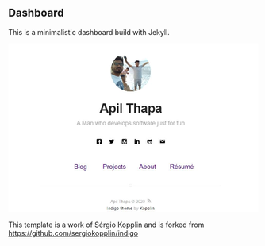 ## Dashboard

This is a minimalistic dashboard build with Jekyll.

<p align="center">
    <img src="https://raw.githubusercontent.com/sasukeuchiha7/sasukeuchiha7.github.io/master/assets/home-pic.jpg" />
</p>

This template is a work of Sérgio Kopplin and is forked from https://github.com/sergiokopplin/indigo
